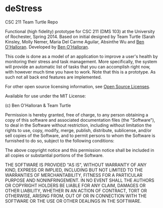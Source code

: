 deStress
====

CSC 211 Team Turtle Repo

Functional (high fidelity) prototype for CSC 211 (DMS 103) at the University of Rochester, Spring 2014. 
Based on initial designed by Team Turtle (Sarah Kinsley, Molly Nemer, Maria Del Carme Aguilar, Absinthe Wu and [Ben O'Halloran](https://github.com/benohalloran). Developed by [Ben O'Halloran](https://github.com/benohalloran).

This code is done as a model of an application to improve a user's health by monitoring their stress and task management. More specifically, the system will provide an automatic list of tasks that you can accomplish right now, with however much time you have to work.
Note that this is a prototype. As such not all back end features are implemented.

For other open source licensing information, see [Open Source Licenses](https://github.com/bohalloran95/Team-Turtle/blob/master/Open%20Source%20Licenses.md).

Available for use under the MIT License:

(c) Ben O'Halloran & Team Turtle

Permission is hereby granted, free of charge, to any person obtaining a copy of this software and associated documentation files (the "Software"), to deal in the Software without restriction, including without limitation the rights to use, copy, modify, merge, publish, distribute, sublicense, and/or sell copies of the Software, and to permit persons to whom the Software is furnished to do so, subject to the following conditions:

The above copyright notice and this permission notice shall be included in all copies or substantial portions of the Software.

THE SOFTWARE IS PROVIDED "AS IS", WITHOUT WARRANTY OF ANY KIND, EXPRESS OR IMPLIED, INCLUDING BUT NOT LIMITED TO THE WARRANTIES OF MERCHANTABILITY, FITNESS FOR A PARTICULAR PURPOSE AND NONINFRINGEMENT. IN NO EVENT SHALL THE AUTHORS OR COPYRIGHT HOLDERS BE LIABLE FOR ANY CLAIM, DAMAGES OR OTHER LIABILITY, WHETHER IN AN ACTION OF CONTRACT, TORT OR OTHERWISE, ARISING FROM, OUT OF OR IN CONNECTION WITH THE SOFTWARE OR THE USE OR OTHER DEALINGS IN THE SOFTWARE.
